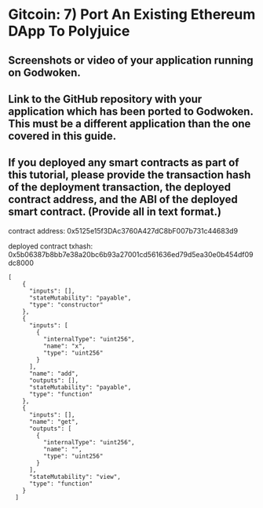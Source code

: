 # Gitcoin: 7) Port An Existing Ethereum DApp To Polyjuice

## Screenshots or video of your application running on Godwoken.



## Link to the GitHub repository with your application which has been ported to Godwoken. This must be a different application than the one covered in this guide.


## If you deployed any smart contracts as part of this tutorial, please provide the transaction hash of the deployment transaction, the deployed contract address, and the ABI of the deployed smart contract. (Provide all in text format.)

contract address: 0x5125e15f3DAc3760A427dC8bF007b731c44683d9

deployed contract txhash: 0x5b06387b8bb7e38a20bc6b93a27001cd561636ed79d5ea30e0b454df09dc8000

```
[
    {
      "inputs": [],
      "stateMutability": "payable",
      "type": "constructor"
    },
    {
      "inputs": [
        {
          "internalType": "uint256",
          "name": "x",
          "type": "uint256"
        }
      ],
      "name": "add",
      "outputs": [],
      "stateMutability": "payable",
      "type": "function"
    },
    {
      "inputs": [],
      "name": "get",
      "outputs": [
        {
          "internalType": "uint256",
          "name": "",
          "type": "uint256"
        }
      ],
      "stateMutability": "view",
      "type": "function"
    }
  ]
  ```
